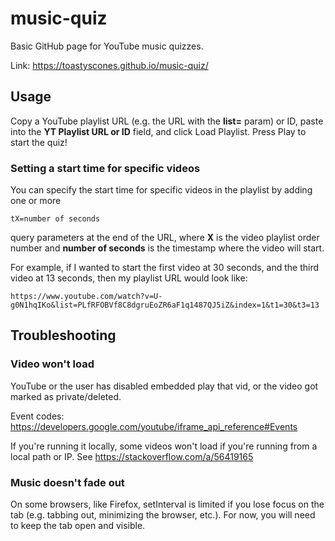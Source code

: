 # music-quiz
Basic GitHub page for YouTube music quizzes.

Link: https://toastyscones.github.io/music-quiz/

## Usage
Copy a YouTube playlist URL (e.g. the URL with the **list=** param) or ID, paste into the **YT Playlist URL or ID** field, and click Load Playlist. Press Play to start the quiz!

### Setting a start time for specific videos
You can specify the start time for specific videos in the playlist by adding one or more 

```
tX=number of seconds
``` 

query parameters at the end of the URL, where **X** is the video playlist order number and **number of seconds** is the timestamp where the video will start.

For example, if I wanted to start the first video at 30 seconds, and the third video at 13 seconds, then my playlist URL would look like:

```
https://www.youtube.com/watch?v=U-g0N1hqIKo&list=PLfRFOBVf8C8dgruEoZR6aF1q1487QJ5iZ&index=1&t1=30&t3=13
```

## Troubleshooting
### Video won't load
YouTube or the user has disabled embedded play that vid, or the video got marked as private/deleted.

Event codes: https://developers.google.com/youtube/iframe_api_reference#Events

If you're running it locally, some videos won't load if you're running from a local path or IP. See https://stackoverflow.com/a/56419165


### Music doesn't fade out
On some browsers, like Firefox, setInterval is limited if you lose focus on the tab (e.g. tabbing out, minimizing the browser, etc.). For now, you will need to keep the tab open and visible. 
